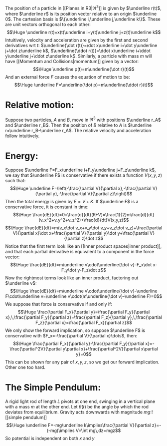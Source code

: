 
The position of a particle in [[Planes in R3|$\Re^3$]] is given by $\underline r(t)$, where $\underline r$ is its position vector relative to an origin $\underline 0$. The cartesian basis is $\{\underline i,\underline j,\underline k\}$. These are unit vectors orthogonal to each other:$$\Huge \underline r(t)=x(t)\underline i+y(t)\underline j+z(t)\underline k$$Intuitively, velocity and acceleration are given by the first and second derivatives wrt $t$: $\underline{\dot r(t)}=\dot x\underline i+\dot y\underline j+\dot z\underline k$, $\underline{\ddot r(t)}=\ddot x\underline i+\ddot y\underline j+\ddot z\underline k$. Similarly, a particle with mass $m$ will have [[Momentum and Collisions|momentum]] given by a vector:$$\Huge \underline p(t)=m\underline{\dot r}(t)$$And an external force $F$ causes the equation of motion to be:$$\Huge \underline F=\underline{\dot p}=m\underline{\ddot r}(t)$$

# Relative motion:

Suppose two particles, $A$ and $B$, move in $\Re^3$ with positions $\underline r_A$ and $\underline r_B$. Then the position of $B$ relative to $A$ is $\underline r=\underline r_B-\underline r_A$. The relative velocity and acceleration follow intuitively.

# Energy:

Suppose $\underline F=F_x\underline i+F_y\underline j+F_z\underline k$, we say that $\underline F$ is conservative if there exists a function $V(x,y,z)$ such that:$$\Huge \underline F=\left(-\frac{\partial V}{\partial x},-\frac{\partial V}{\partial y},-\frac{\partial V}{\partial z}\right)$$Then the total energy is given by $E=V+K$. If $\underline F$ is a conservative force, it is constant in time:$$\Huge \frac{dE}{dt}=0=\frac{d}{dt}(K+V)=\frac{1}{2}m\frac{d}{dt}(v_x^2+v_y^2+v_z^2)+\frac{d}{dt}V(x,y,z)$$$$\Huge \frac{dE}{dt}=m(v_x\dot v_x+v_y\dot v_y+v_z\dot v_z)+\frac{\partial V}{\partial x}\dot x+\frac{\partial V}{\partial y}\dot y+\frac{\partial V}{\partial z}\dot z$$Notice that the first term look like an [[Inner product spaces|inner product]], and that each partial derivative is equivalent to a component in the force vector:$$\Huge \frac{dE}{dt}=m\underline v\cdot\underline{\dot v}-F_x\dot x-F_y\dot y-F_z\dot z$$Now the rightmost terms look  like an inner product, factoring out $\underline v$:$$\Huge \frac{dE}{dt}=m\underline v\cdot\underline{\dot v}-\underline F\cdot\underline v=\underline v\cdot(m\underline{\dot v}-\underline F)=0$$
We suppose that force is conservative if and only if:$$\Huge \frac{\partial F_x}{\partial y}=\frac{\partial F_y}{\partial x},\,\frac{\partial F_y}{\partial z}=\frac{\partial F_z}{\partial y},\,\frac{\partial F_z}{\partial x}=\frac{\partial F_x}{\partial z}$$We only show the forward implication, so suppose $\underline F$ is conservative with $F_x=-\frac{\partial V}{\partial x}\dots$, then:$$\Huge \frac{\partial F_x}{\partial y}-\frac{\partial F_y}{\partial x}=-\frac{\partial^2V}{\partial y\partial x}+\frac{\partial^2V}{\partial x\partial y}=0$$This can be shown for any pair of $x,y,z$, so we get our forward implication. Other one too hard.

# The Simple Pendulum:

A rigid light rod of length $L$ pivots at one end, swinging in a vertical plane with a mass $m$ at the other end. Let $\theta(t)$ be the angle by which the rod deviates from equilibrium. Gravity acts downwards with magnitude $mg$:![[simple pendulum]]$$\Huge \underline F=-mg\underline k\implies\frac{\partial V}{\partial z}=-(-mg)\implies V=\int mg\,dz=mgz$$So potential is independent on both $x$ and $y$